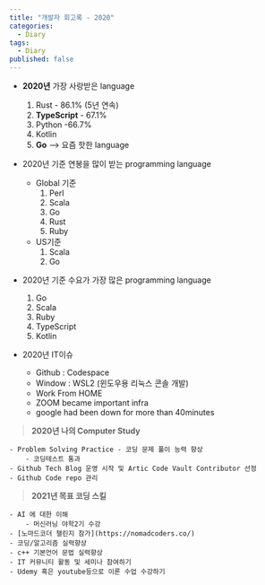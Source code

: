 ```yaml
---
title: "개발자 회고록 - 2020"
categories:
  - Diary
tags:
  - Diary
published: false
---
```


- **2020년** 가장 사랑받은 language
    1. Rust - 86.1% (5년 연속)
    2. **TypeScript** - 67.1%
    3. Python -66.7%
    4. Kotlin
    5. **Go**  --> 요즘 핫한 language

- 2020년 기준 연봉을 많이 받는 programming language
    - Global 기준
        1. Perl
        2. Scala
        3. Go
        4. Rust
        5. Ruby
    - US기준
        1. Scala
        2. Go

-  2020년 기준 수요가 가장 많은 programming language
    1. Go
    2. Scala
    3. Ruby
    4. TypeScript
    5. Kotlin

- 2020년 IT이슈  
    - Github : Codespace
    - Window : WSL2 (윈도우용 리눅스 콘솔 개발)
    - Work From HOME
    - ZOOM became important infra
    - google had been down for more than 40minutes
    
> **2020년 나의 Computer Study**  


    - Problem Solving Practice - 코딩 문제 풀이 능력 향상
        - 코딩테스트 통과
    - Github Tech Blog 운영 시작 및 Artic Code Vault Contributor 선정
    - Github Code repo 관리

> **2021년 목표 코딩 스킬**   


    - AI 에 대한 이해 
        - 머신러닝 야학2기 수강
    - [노마드코더 챌린지 참가](https://nomadcoders.co/)  
    - 코딩/알고리즘 실력향상
    - c++ 기본언어 문법 실력향상
    - IT 커뮤니티 활동 및 세미나 참여하기  
    - Udemy 혹은 youtube등으로 이론 수업 수강하기